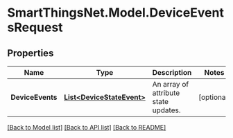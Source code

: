 # SmartThingsNet.Model.DeviceEventsRequest
## Properties

Name | Type | Description | Notes
------------ | ------------- | ------------- | -------------
**DeviceEvents** | [**List&lt;DeviceStateEvent&gt;**](DeviceStateEvent.md) | An array of attribute state updates. | [optional] 

[[Back to Model list]](../README.md#documentation-for-models) [[Back to API list]](../README.md#documentation-for-api-endpoints) [[Back to README]](../README.md)

